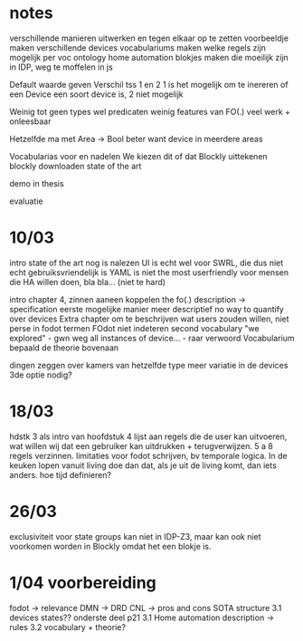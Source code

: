 # notes
verschillende manieren uitwerken en tegen elkaar op te zetten
voorbeeldje maken
	verschillende devices
	vocabulariums maken
	welke regels zijn mogelijk per voc
ontology home automation
blokjes maken die moeilijk zijn in IDP, weg te moffelen in js


Default waarde geven
Verschil tss 1 en 2
	1 is het mogelijk om te inereren of een Device een soort device is, 2 niet mogelijk

Weinig tot geen types wel predicaten
	weinig features van FO(.)
	veel werk + onleesbaar

Hetzelfde ma met Area -> Bool
	beter want device in meerdere areas

Vocabularias voor en nadelen
We kiezen dit of dat
Blockly uittekenen
blockly downloaden
state of the art

demo in thesis

evaluatie



# 10/03

intro state of the art nog is nalezen
UI is echt wel voor SWRL, die dus niet echt gebruiksvriendelijk is
YAML is niet the most userfriendly voor mensen die HA willen doen, bla bla… (niet te hard)

intro chapter 4, zinnen aaneen koppelen
the fo(.) description -> specification
eerste mogelijke manier meer descriptief
no way to quantify over devices
Extra chapter om te beschrijven wat users zouden willen, niet perse in fodot termen
FOdot niet indeteren
second vocabulary "we explored" - gwn weg
all instances of device… - raar verwoord
Vocabularium bepaald de theorie bovenaan


dingen zeggen over kamers van hetzelfde type
meer variatie in de devices
3de optie nodig?


# 18/03
hdstk 3 als intro van hoofdstuk 4
lijst aan regels die de user kan uitvoeren, wat willen wij dat een gebruiker kan uitdrukken + terugverwijzen. 5 a 8 regels verzinnen.
limitaties voor fodot schrijven, bv temporale logica. In de keuken lopen vanuit living doe dan dat, als je uit de living komt, dan iets anders.
hoe tijd definieren?

# 26/03
exclusiviteit voor state groups kan niet in IDP-Z3, maar kan ook niet voorkomen worden in Blockly omdat het een blokje is.

# 1/04 voorbereiding
fodot -> relevance
DMN -> DRD
CNL -> pros and cons
SOTA structure
3.1 devices states??
onderste deel p21
3.1 Home automation description -> rules
3.2 vocabulary + theorie?